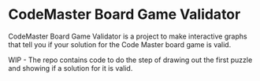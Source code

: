 # CodeMaster Board Game Validator

CodeMaster Board Game Validator is a project to make interactive graphs that tell you if your solution for the Code Master board game is valid.

WIP - The repo contains code to do the step of drawing out the first puzzle and showing if a solution for it is valid.